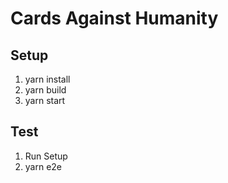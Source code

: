 # Cards Against Humanity

## Setup
 
1. yarn install
1. yarn build
1. yarn start


## Test

1. Run Setup
1. yarn e2e